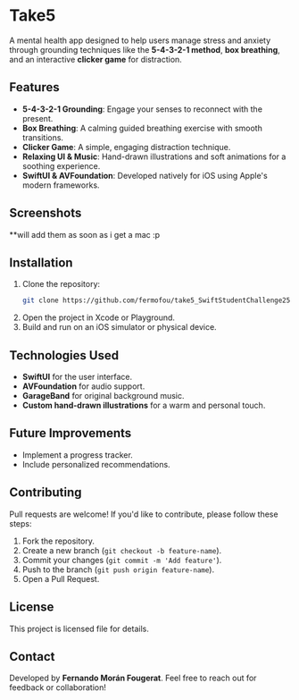 # Take5

A mental health app designed to help users manage stress and anxiety through grounding techniques like the **5-4-3-2-1 method**, **box breathing**, and an interactive **clicker game** for distraction.

## Features

- **5-4-3-2-1 Grounding**: Engage your senses to reconnect with the present.
- **Box Breathing**: A calming guided breathing exercise with smooth transitions.
- **Clicker Game**: A simple, engaging distraction technique.
- **Relaxing UI & Music**: Hand-drawn illustrations and soft animations for a soothing experience.
- **SwiftUI & AVFoundation**: Developed natively for iOS using Apple's modern frameworks.

## Screenshots

\*\*will add them as soon as i get a mac :p

## Installation

1. Clone the repository:
   ```sh
   git clone https://github.com/fermofou/take5_SwiftStudentChallenge25.git
   ```
2. Open the project in Xcode or Playground.
3. Build and run on an iOS simulator or physical device.

## Technologies Used

- **SwiftUI** for the user interface.
- **AVFoundation** for audio support.
- **GarageBand** for original background music.
- **Custom hand-drawn illustrations** for a warm and personal touch.

## Future Improvements

- Implement a progress tracker.
- Include personalized recommendations.

## Contributing

Pull requests are welcome! If you'd like to contribute, please follow these steps:

1. Fork the repository.
2. Create a new branch (`git checkout -b feature-name`).
3. Commit your changes (`git commit -m 'Add feature'`).
4. Push to the branch (`git push origin feature-name`).
5. Open a Pull Request.

## License

This project is licensed file for details.

## Contact

Developed by **Fernando Morán Fougerat**. Feel free to reach out for feedback or collaboration!

